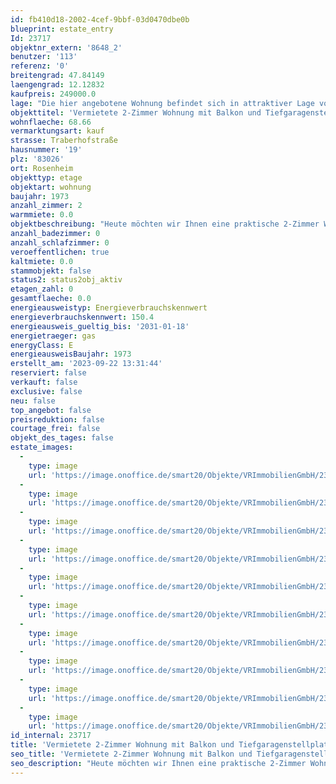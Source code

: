 ```yaml
---
id: fb410d18-2002-4cef-9bbf-03d0470dbe0b
blueprint: estate_entry
Id: 23717
objektnr_extern: '8648_2'
benutzer: '113'
referenz: '0'
breitengrad: 47.84149
laengengrad: 12.12832
kaufpreis: 249000.0
lage: "Die hier angebotene Wohnung befindet sich in attraktiver Lage von Rosenheim und besticht durch eine fußläufige Erreichbarkeit fast aller Dinge des täglichen Bedarfs sowie Ärzte und Apotheken.\r\n\r\nDie Stadt Rosenheim liegt mitten im Alpenvorland - zwischen München, Salzburg und Innsbruck - und bildet mit seinen ca. 64.000 Einwohnern das wirtschaftliche Zentrum Südostbayerns. \r\nÜber 700 Einzelhandelsbetriebe offerieren ein breites Spektrum an Waren und Dienstleistungen und damit attraktive Einkaufsmöglichkeiten. \r\n\r\nVerkehrstechnisch ist Rosenheim hervorragend an die A8 und A93 angebunden und hat einen eigenen Bahnhof.\r\n\r\nFamilien mit Kindern fühlen sich  hier wohl, denn die \"Holzkompetenzstadt\" Rosenheim bietet ausreichend Kindergärten, Krippen und Horte, sämtliche Schultypen, sowie eine eigene Hochschule.\r\nSport und Freizeit werden in Rosenheim groß geschrieben. Das Umland mit seinen Bergen und Seen, das Eisstadion, die Schwimmbäder, sowie das lebendige Vereinsleben lassen keine Wünsche offen.\r\n\r\nEin eigenes Kultur- und Kongresszentrum, vier Museen, die Städtische Galerie, das Ausstellungsgebäude Lokschuppen, die Stadtbibliothek und die Volkshochschule tragen alle ihren Teil bei, um Rosenheim kulturell attraktiv zu machen."
objekttitel: 'Vermietete 2-Zimmer Wohnung mit Balkon und Tiefgaragenstellplatz!'
wohnflaeche: 68.66
vermarktungsart: kauf
strasse: Traberhofstraße
hausnummer: '19'
plz: '83026'
ort: Rosenheim
objekttyp: etage
objektart: wohnung
baujahr: 1973
anzahl_zimmer: 2
warmmiete: 0.0
objektbeschreibung: "Heute möchten wir Ihnen eine praktische 2-Zimmer Wohnung in einem 1973 erbauten Mehrfamilienhaus in Rosenheim gerne näher bringen.\r\n\r\nIm 2. Obergeschoss befindlich wartet hier eine interessante Kapitalanlage auf Sie.\r\n\r\nDer praktisch aufgeteilte Grundriss wird Ihnen sicher zusagen.\r\n\r\nDoch der Reihe nach:\r\n\r\nDie Diele bietet genügend Platz für eine Garderobe und einen Schrank.\r\n\r\nDas Wohnzimmer mit Zugang zum Balkon ist ausreichend groß. Stellen von Couch und Ähnlichem ist hier gut möglich. Auch ist es gut möglich hier einen Essplatz zu gestalten.\r\n\r\nDas Badezimmer ist mit einer Badewanne ausgestattet. Auch die Waschmaschine findet hier ihren Platz.\r\n\r\nDas separate WC ist ebenfalls mehr als praktisch.\r\n\r\nDie Küche hat eine angenehme Größe. Ein großes Fenster sorgt für den nötigen Luftabzug beim Kochen. Die vorhandene Einbauküche gehört dem aktuellen Eigentümer und ist im Kaufpreis bereits enthalten.\r\n\r\nDas Schlafzimmer ist ebenfalls geräumig geschnitten und bietet alle Möglichkeiten Möbel praktisch zu stellen.\r\n\r\nZur Wohnung gehört ein abgeschlossener Kellerraum welcher Ihnen viele Nutzungsmöglichkeiten bietet.\r\n\r\nDer Balkon bietet ausgiebig Möglichkeiten, die Nachmittagssonne zu genießen.\r\n\r\nEine Garage in der Tiefgarage bietet Platz für Ihr Auto. Diese ist ebenfalls bereits im Kaufpreis enthalten.\r\n\r\nDas monatliche Wohngeld beläuft sich derzeit auf 317,- €. Davon sind ca. 108 ,- € Ansparung Rücklage. Umlagefähig auf den Mieter sind derzeit ca. 156,- €.\r\n\r\nDie Wohnung ist seit November 2007 an einen zuverlässigen Mieter vermietet. Die Kaltmiete beträgt 580,- € plus 120,- € Nebenkostenvorauszahlung. Die Garage ist sep. vermietet für 70,- € im Monat.\r\n\r\nEin Personenaufzug ist ebenfalls vorhanden.\r\n\r\nZusammengefasst: Eine praktische Wohnung mit attraktivem Grundriss.\r\n\r\nDie Möblierung im Grundriss ist beispielhaft.\r\n\r\nMöchten Sie mehr über dieses Objekt erfahren? Ich freue mich auf Ihre Anfrage."
anzahl_badezimmer: 0
anzahl_schlafzimmer: 0
veroeffentlichen: true
kaltmiete: 0.0
stammobjekt: false
status2: status2obj_aktiv
etagen_zahl: 0
gesamtflaeche: 0.0
energieausweistyp: Energieverbrauchskennwert
energieverbrauchskennwert: 150.4
energieausweis_gueltig_bis: '2031-01-18'
energietraeger: gas
energyClass: E
energieausweisBaujahr: 1973
erstellt_am: '2023-09-22 13:31:44'
reserviert: false
verkauft: false
exclusive: false
neu: false
top_angebot: false
preisreduktion: false
courtage_frei: false
objekt_des_tages: false
estate_images:
  -
    type: image
    url: 'https://image.onoffice.de/smart20/Objekte/VRImmobilienGmbH/23717/578b4fcc-fa15-41da-b16c-55ae58fc5efa.jpg'
  -
    type: image
    url: 'https://image.onoffice.de/smart20/Objekte/VRImmobilienGmbH/23717/6630db71-fbf9-4132-91f0-be4e9905214b.jpg'
  -
    type: image
    url: 'https://image.onoffice.de/smart20/Objekte/VRImmobilienGmbH/23717/52a43c2d-a393-44c0-bd68-0dc4ec08d50e.jpg'
  -
    type: image
    url: 'https://image.onoffice.de/smart20/Objekte/VRImmobilienGmbH/23717/f902aa40-b1b9-47f9-8840-b4a93e289ba1.jpg'
  -
    type: image
    url: 'https://image.onoffice.de/smart20/Objekte/VRImmobilienGmbH/23717/1f05da45-7f77-449a-b400-ea8be96fbe96.jpg'
  -
    type: image
    url: 'https://image.onoffice.de/smart20/Objekte/VRImmobilienGmbH/23717/40df5d82-9a62-469c-b72e-071b8b8d4ed8.jpg'
  -
    type: image
    url: 'https://image.onoffice.de/smart20/Objekte/VRImmobilienGmbH/23717/b2faeea8-44b9-4ba7-a4d9-7d034f2a1afe.jpg'
  -
    type: image
    url: 'https://image.onoffice.de/smart20/Objekte/VRImmobilienGmbH/23717/ff53c462-e3de-4a65-976f-7e321b03c077.jpg'
  -
    type: image
    url: 'https://image.onoffice.de/smart20/Objekte/VRImmobilienGmbH/23717/bebe0cce-f30f-4c28-9ee0-1b14ab154b87.jpg'
  -
    type: image
    url: 'https://image.onoffice.de/smart20/Objekte/VRImmobilienGmbH/23717/16000515-9704-40e2-b289-244bcf82268a.jpg'
id_internal: 23717
title: 'Vermietete 2-Zimmer Wohnung mit Balkon und Tiefgaragenstellplatz!'
seo_title: 'Vermietete 2-Zimmer Wohnung mit Balkon und Tiefgaragenstellplatz!'
seo_description: "Heute möchten wir Ihnen eine praktische 2-Zimmer Wohnung in einem 1973 erbauten Mehrfamilienhaus in Rosenheim gerne näher bringen.\r\n\r\nIm 2. Obergeschoss befin"
---
```

